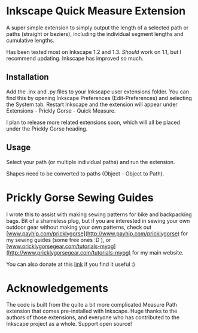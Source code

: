# Inkscape Quick Measure Extension

A super simple extension to simply output the length of a selected path or paths (straight or beziers), including the individual segment lengths and cumulative lengths.

Has been tested most on Inkscape 1.2 and 1.3. *Should* work on 1.1, but I recommend updating. Inkscape has improved so much.


## Installation

Add the .inx and .py files to your Inkscape user extensions folder. You can find this by opening Inkscape Preferences (Edit-Preferences) and selecting the System tab. Restart Inkscape and the extension will appear under Extensions - Prickly Gorse - Quick Measure.

I plan to release more related extensions soon, which will all be placed under the Prickly Gorse heading.

## Usage

Select your path (or multiple individual paths) and run the extension.

Shapes need to be converted to paths (Object - Object to Path).

# Prickly Gorse Sewing Guides

I wrote this to assist with making sewing patterns for bike and backpacking bags. Bit of a shameless plug, but if you are interested in sewing your own outdoor gear without making your own patterns, check out [www.payhip.com/pricklygorse](http://www.payhip.com/pricklygorse) for my sewing guides (some free ones :D ), or [www.pricklygorsegear.com/tutorials-myog](http://www.pricklygorsegear.com/tutorials-myog) for my main website.

You can also donate at this [link](https://www.paypal.com/donate/?business=WBEASYMGED4X8) if you find it useful :)

# Acknowledgements

The code is built from the quite a bit more complicated Measure Path extension that comes pre-installed with Inkscape. Huge thanks to the authors of those extensions, and everyone who has contributed to the Inkscape project as a whole. Support open source!
